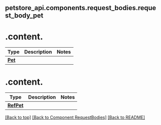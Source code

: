 ## petstore_api.components.request_bodies.request_body_pet
# 
# <a id="content" >.content.</a>
Type | Description  | Notes
------------- | ------------- | -------------
[**Pet**](../../components/schema/pet.Pet.md) |  | 

# <a id="content" >.content.</a>
Type | Description  | Notes
------------- | ------------- | -------------
[**RefPet**](../../components/schema/ref_pet.RefPet.md) |  | 


[[Back to top]](#top) [[Back to Component RequestBodies]](../../../README.md#Component-RequestBodies) [[Back to README]](../../../README.md)
